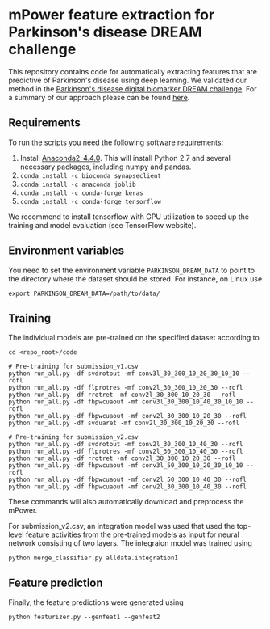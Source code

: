 # mPower feature extraction for Parkinson's disease DREAM challenge
This repository contains code for automatically extracting features that
are predictive of Parkinson's disease using deep learning.
We validated our method in the [Parkinson's disease digital biomarker DREAM challenge](https://www.synapse.org/#!Synapse:syn8717496/wiki/).
For a summary of our approach please can be found [here](https://www.synapse.org/#!Synapse:syn10911551/wiki/470623).
## Requirements
To run the scripts you need the following software requirements:
1. Install [Anaconda2-4.4.0](https://www.continuum.io/downloads). This will install Python 2.7 
and several necessary packages, including numpy and pandas.
2. `conda install -c bioconda synapseclient`
3. `conda install -c anaconda joblib`
4. `conda install -c conda-forge keras`
5. `conda install -c conda-forge tensorflow`

We recommend to install tensorflow with GPU utilization to speed up the training and 
model evaluation (see TensorFlow website).

## Environment variables
You need to set the environment variable `PARKINSON_DREAM_DATA` to point to
the directory where the dataset should be stored. For instance,
on Linux use 

`export PARKINSON_DREAM_DATA=/path/to/data/`


## Training

The individual models are pre-trained on the specified dataset according to
```
cd <repo_root>/code

# Pre-training for submission_v1.csv
python run_all.py -df svdrotout -mf conv3l_30_300_10_20_30_10_10 --rofl
python run_all.py -df flprotres -mf conv2l_30_300_10_20_30 --rofl
python run_all.py -df rrotret -mf conv2l_30_300_10_20_30 --rofl
python run_all.py -df fbpwcuaout -mf conv3l_30_300_10_40_30_10_10 --rofl
python run_all.py -df fbpwcuaout -mf conv2l_30_300_10_20_30 --rofl
python run_all.py -df svduaret -mf conv2l_30_300_10_20_30 --rofl

# Pre-training for submission_v2.csv
python run_all.py -df svdrotout -mf conv2l_30_300_10_40_30 --rofl
python run_all.py -df flprotres -mf conv2l_30_300_10_40_30 --rofl
python run_all.py -df rrotret -mf conv2l_30_300_10_20_30 --rofl
python run_all.py -df fhpwcuaout -mf conv3l_50_300_10_20_30_10_10 --rofl
python run_all.py -df fbpwcuaout -mf conv2l_50_300_10_40_30 --rofl
python run_all.py -df fhpwcuaout -mf conv2l_30_300_10_40_30 --rofl
```
These commands will also automatically download and preprocess the mPower.

For submission_v2.csv, an integration model was used that used the top-level
feature activities from the pre-trained models as input for neural network
consisting of two layers. The integraion model was trained using

```
python merge_classifier.py alldata.integration1
```

## Feature prediction

Finally, the feature predictions were generated using
```
python featurizer.py --genfeat1 --genfeat2
```
